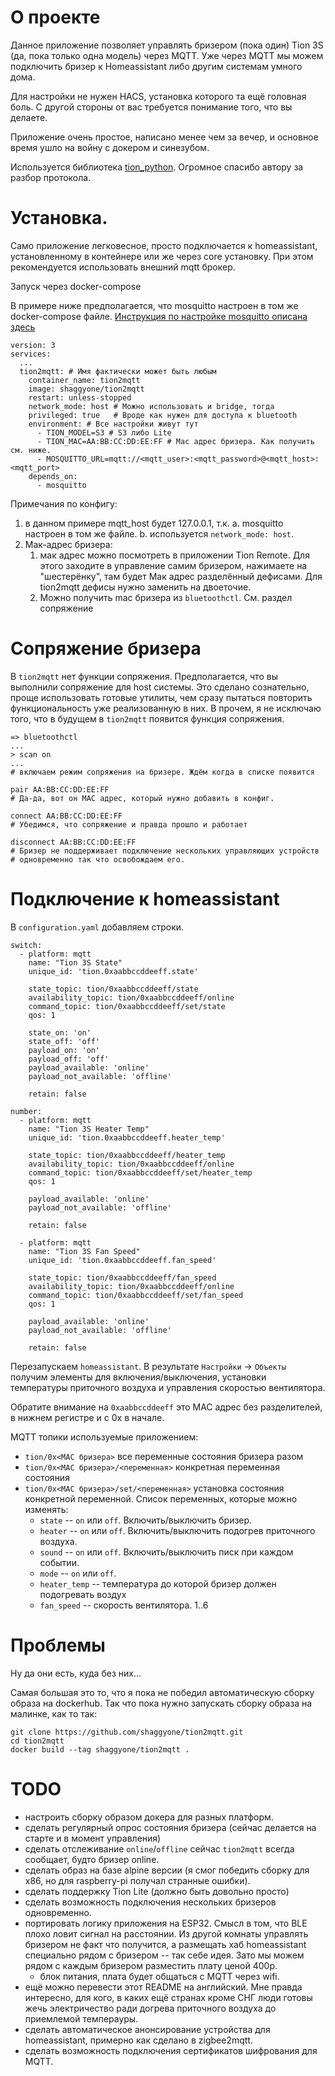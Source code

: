 # О проекте

Данное приложение позволяет управлять бризером (пока один) Tion 3S (да, пока
только одна модель) через MQTT. Уже через MQTT мы можем подключить бризер к
Homeassistant либо другим системам умного дома.

Для настройки не нужен HACS, установка которого та ещё головная боль. С другой
стороны от вас требуется понимание того, что вы делаете.

Приложение очень простое, написано менее чем за вечер, и основное время ушло на
войну с докером и синезубом.

Используется библиотека [tion_python](https://github.com/TionAPI/tion_python).
Огромное спасибо автору за разбор протокола.

# Установка.

Само приложение легковесное, просто подключается к homeassistant, установленному
в контейнере или же через core установку. При этом рекомендуется использовать
внешний mqtt брокер.

Запуск через docker-compose

В примере ниже предполагается, что mosquitto настроен в том же docker-compose
файле. [Инструкция по настройке mosquitto описана здесь](todo)

```
version: 3
services:
  ...
  tion2mqtt: # Имя фактически может быть любым
    container_name: tion2mqtt
    image: shaggyone/tion2mqtt
    restart: unless-stopped
    network_mode: host # Можно использовать и bridge, тогда
    privileged: true   # Вроде как нужен для доступа к bluetooth
    environment: # Все настройки живут тут
      - TION_MODEL=S3 # S3 либо Lite
      - TION_MAC=AA:BB:CC:DD:EE:FF # Mac адрес бризера. Как получить см. ниже.
      - MOSQUITTO_URL=mqtt://<mqtt_user>:<mqtt_password>@<mqtt_host>:<mqtt_port>
    depends_on:
      - mosquitto
```

Примечания по конфигу:
1. в данном примере mqtt_host будет 127.0.0.1, т.к. a. mosquitto настроен в том
   же файле. b. используется `network_mode: host`.
2. Мак-адрес бризера:
    1. мак адрес можно посмотреть в приложении Tion Remote. Для этого
       заходите в управление самим бризером, нажимаете на "шестерёнку", там будет
       Мак адрес разделённый дефисами. Для tion2mqtt дефисы нужно заменить на
       двоеточие.
    2. Можно получить mac бризера из `bluetoothctl`. См. раздел сопряжение

# Сопряжение бризера
В `tion2mqtt` нет функции сопряжения. Предполагается, что вы выполнили
сопряжение для host системы. Это сделано сознательно, проще использовать
готовые утилиты, чем сразу пытаться повторить функциональность уже реализованную
в них. В прочем, я не исключаю того, что в будущем в `tion2mqtt` появится
функция сопряжения.

```
=> bluetoothctl
...
> scan on
...
# включаем режим сопряжения на бризере. Ждём когда в списке появится

pair AA:BB:CC:DD:EE:FF
# Да-да, вот он MAC адрес, который нужно добавить в конфиг.

connect AA:BB:CC:DD:EE:FF
# Убедимся, что сопряжение и правда прошло и работает

disconnect AA:BB:CC:DD:EE:FF
# Бризер не поддерживает подключение нескольких управляющих устройств
# одновременно так что освобождаем его.
```

# Подключение к homeassistant
В `configuration.yaml` добавляем строки.

```
switch:
  - platform: mqtt
    name: "Tion 3S State"
    unique_id: 'tion.0xaabbccddeeff.state'

    state_topic: tion/0xaabbccddeeff/state
    availability_topic: tion/0xaabbccddeeff/online
    command_topic: tion/0xaabbccddeeff/set/state
    qos: 1

    state_on: 'on'
    state_off: 'off'
    payload_on: 'on'
    payload_off: 'off'
    payload_available: 'online'
    payload_not_available: 'offline'

    retain: false

number:
  - platform: mqtt
    name: "Tion 3S Heater Temp"
    unique_id: 'tion.0xaabbccddeeff.heater_temp'

    state_topic: tion/0xaabbccddeeff/heater_temp
    availability_topic: tion/0xaabbccddeeff/online
    command_topic: tion/0xaabbccddeeff/set/heater_temp
    qos: 1

    payload_available: 'online'
    payload_not_available: 'offline'

    retain: false

  - platform: mqtt
    name: "Tion 3S Fan Speed"
    unique_id: 'tion.0xaabbccddeeff.fan_speed'

    state_topic: tion/0xaabbccddeeff/fan_speed
    availability_topic: tion/0xaabbccddeeff/online
    command_topic: tion/0xaabbccddeeff/set/fan_speed
    qos: 1

    payload_available: 'online'
    payload_not_available: 'offline'

    retain: false
```

Перезапускаем `homeassistant`. В результате `Настройки` -> `Объекты` получим
элементы для включения/выключения, установки температуры приточного воздуха и
управления скоростью вентилятора.

Обратите внимание на `0xaabbccddeeff` это MAC адрес без разделителей, в нижнем
регистре и с 0x в начале.

MQTT топики используемые приложением:
* `tion/0x<MAC бризера>` все переменные состояния бризера разом
* `tion/0x<MAC бризера>/<переменная>`     конкретная переменная состояния
* `tion/0x<MAC бризера>/set/<переменная>` установка состояния конкретной
  переменной. Список переменных, которые можно изменять:
    * `state` -- `on` или `off`. Включить/выключить бризер.
    * `heater` -- `on` или `off`. Включить/выключить подогрев приточного воздуха.
    * `sound` -- `on` или `off`. Включить/выключить писк при каждом событии.
    * `mode` -- `on` или `off`.
    * `heater_temp` -- температура до которой бризер должен подогревать воздух
    * `fan_speed` -- скорость вентилятора. 1..6


# Проблемы
Ну да они есть, куда без них...

Самая большая это то, что я пока не победил автоматическую сборку образа на
dockerhub. Так что пока нужно запускать сборку образа на малинке, как то так:
```
git clone https://github.com/shaggyone/tion2mqtt.git
cd tion2mqtt
docker build --tag shaggyone/tion2mqtt .
```

# TODO
* настроить сборку образом докера для разных платформ.
* сделать регулярный опрос состояния бризера (сейчас делается на старте и в
  момент управления)
* сделать отслеживание `online`/`offline` сейчас `tion2mqtt` всегда сообщает,
  будто бризер online.
* сделать образ на базе alpine версии (я смог победить сборку для x86, но для
  raspberry-pi получал странные ошибки).
* сделать поддержку Tion Lite (должно быть довольно просто)
* сделать возможность подключения нескольких бризеров одновременно.
* портировать логику приложения на ESP32. Смысл в том, что BLE плохо ловит
  сигнал на расстоянии. Из другой комнаты управлять бризером не факт что
  получится, а размещать хаб homeassistant специально рядом с бризером -- так
  себе идея. Зато мы можем рядом с каждым бризером разместить плату ценой 400р.
  + блок питания, плата будет общаться с MQTT через wifi.
* ещё можно перевести этот README на английский. Мне правда интересно, для кого,
  в каких ещё странах кроме СНГ люди готовы жечь электричество ради догрева
  приточного воздуха до приемлемой темперауры.
* сделать автоматическое анонсирование устройства для homeassistant, примерно
  как сделано в zigbee2mqtt.
* сделать возможность подключения сертификатов шифрования для MQTT.